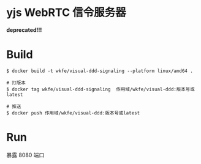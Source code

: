 # yjs WebRTC 信令服务器

**deprecated!!!**

# Build

```shell
$ docker build -t wkfe/visual-ddd-signaling --platform linux/amd64 .

# 打版本
$ docker tag wkfe/visual-ddd-signaling  作用域/wkfe/visual-ddd:版本号或latest

# 推送
$ docker push 作用域/wkfe/visual-ddd:版本号或latest
```

# Run

暴露 8080 端口
